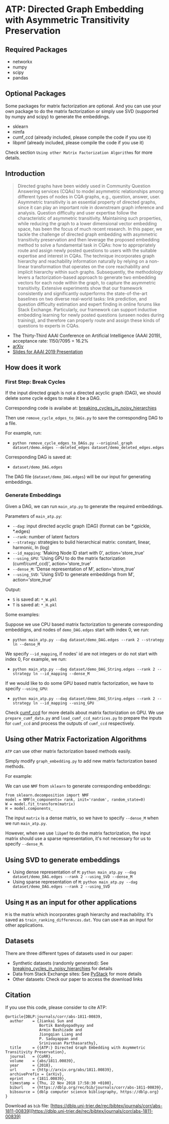 # ATP: Directed Graph Embedding with Asymmetric Transitivity Preservation

## Required Packages


* networkx 
* numpy
* scipy
* pandas

## Optional Packages

Some packages for matrix factorization are optional. And you can use your own package to do the matrix factorization or simply use SVD (supported by numpy and scipy) to generate the embeddings.

* sklearn
* nimfa
* cumf_ccd (already included, please compile the code if you use it)
* libpmf (already included, please compile the code if you use it)

Check section ```Using other Matrix Factorization Algorithms``` for more details.

## Introduction

> Directed graphs have been widely used in Community Question Answering services (CQAs) to model asymmetric relationships among different types of nodes in CQA graphs, e.g., question, answer, user. Asymmetric transitivity is an essential property of directed graphs, since it can play an important role in downstream graph inference and analysis. Question difficulty and user expertise follow the characteristic of asymmetric transitivity. Maintaining such properties, while reducing the graph to a lower dimensional vector embedding space, has been the focus of much recent research. In this paper, we tackle the challenge of directed graph embedding with asymmetric transitivity preservation and then leverage the proposed embedding method to solve a fundamental task in CQAs: how to appropriately route and assign newly posted questions to users with the suitable expertise and interest in CQAs. The technique incorporates graph hierarchy and reachability information naturally by relying on a non-linear transformation that operates on the core reachability and implicit hierarchy within such graphs. Subsequently, the methodology levers a factorization-based approach to generate two embedding vectors for each node within the graph, to capture the asymmetric transitivity. Extensive experiments show that our framework consistently and significantly outperforms the state-of-the-art baselines on two diverse real-world tasks: link prediction, and question difficulty estimation and expert finding in online forums like Stack Exchange. Particularly, our framework can support inductive embedding learning for newly posted questions (unseen nodes during training), and therefore can properly route and assign these kinds of questions to experts in CQAs.
* The Thirty-Third AAAI Conference on Artificial Intelligence (AAAI 2019), acceptance rate: 1150/7095 = 16.2%
* [arXiv](https://arxiv.org/abs/1811.00839)
* [Slides for AAAI 2019 Presentation](https://www.dropbox.com/s/jk6auc7bvuw1dvb/Slides_AAAI_2019_ATP.pdf?dl=0)


## How does it work 


### First Step: Break Cycles

If the input directed graph is not a directed acyclic graph (DAG), we should delete some cycle edges to make it be a DAG.

Corresponding code is availabe at: [breaking_cycles_in_noisy_hierarchies](https://github.com/zhenv5/breaking_cycles_in_noisy_hierarchies)

Then use ```remove_cycle_edges_to_DAGs.py``` to save the corresponding DAG to a file.

For example, run:

* ```python remove_cycle_edges_to_DAGs.py --original_graph dataset/demo.edges --deleted_edges dataset/demo_deleted_edges.edges```

Corresponding DAG is saved at:

* ```dataset/demo_DAG.edges```

The DAG file (```dataset/demo_DAG.edges```) will be our input for generating embeddings. 

### Generate Embeddings

Given a DAG, we can run ```main_atp.py``` to generate the required embeddings.

Parameters of ```main_atp.py```:

* ```--dag```: input directed acyclic graph (DAG) (format can be *.gpickle, *.edges)
* ```--rank```: number of latent factors
* ```--strategy```: strategies to bulid hierarchical matrix: constant, linear, harmonic, ln (log)	
* ```--id_mapping```: 'Making Node ID start with 0', action='store_true'
* ```--using_GPU```: 'Using GPU to do the matrix factorization (cumf/cumf_ccd)', action='store_true'
* ```--dense_M```: 'Dense representation of M', action='store_true'
* ```--using_SVD```: 'Using SVD to generate embeddings from M', action='store_true'

Output:

* ```S``` is saved at: ```*_W.pkl```
* ```T``` is saved at: ```*_H.pkl```

Some examples:

Suppose we use CPU based matrix factorization to generate corresponding embeddigns, and nodes of ```demo_DAG.edges``` start with index 0, we run:

* ```python main_atp.py --dag dataset/demo_DAG.edges --rank 2 --strategy ln --dense_M```

We specify ```--id_mapping```, if nodes' id are not integers or do not start with index 0, For example, we run:

* ```python main_atp.py --dag dataset/demo_DAG_String.edges --rank 2 --strategy ln --id_mapping --dense_M```

If we would like to do some GPU based matrix factorization, we have to specify ```--using_GPU```:

* ```python main_atp.py --dag dataset/demo_DAG_String.edges --rank 2 --strategy ln --id_mapping --using_GPU```

Check [cumf_ccd](https://github.com/zhenv5/atp/tree/master/cumf/cumf_ccd) for more details about matrix factorization on GPU. We use ```prepare_cumf_data.py``` and ```load_cumf_ccd_matrices.py``` to prepare the inputs for ```cumf_ccd``` and process the outputs of ```cumf_ccd``` respectively.

## Using other Matrix Factorization Algorithms

```ATP``` can use other matrix factorization based methods easily. 

Simply modify ```graph_embedding.py``` to add new matrix factorization based methods.

For example:

We can use ```NMF``` from ```sklearn``` to generate corresponding embeddings:

```
from sklearn.decomposition import NMF
model = NMF(n_components= rank, init='random', random_state=0)
W = model.fit_transform(matrix)
H = model.components_
```

The input ```matrix``` is a dense matrix, so we have to specify ```--dense_M``` when we run ```main_atp.py```.

However, when we use ```libpmf``` to do the matrix factorization, the input matrix should use a sparse representation, it's not necessary for us to specify ```--dense_M```.


## Using SVD to generate embeddings

* Using dense representation of ```M```: ```python main_atp.py --dag dataset/demo_DAG.edges --rank 2 --using_SVD --dense_M```
* Using sparse representation of ```M```: ```python main_atp.py --dag dataset/demo_DAG.edges --rank 2 --using_SVD```

## Using ```M``` as an input for other applications

```M``` is the matrix which incorporates graph hierarchy and reachability. It's saved as ```train_ranking_differences.dat```.
You can use ```M``` as an input for other applications. 



## Datasets

There are three different types of datasets used in our paper:

* Synthetic datasets (randomly generated): See [breaking_cycles_in_noisy_hierarchies](https://github.com/zhenv5/breaking_cycles_in_noisy_hierarchies) for details
* Data from Stack Exchange sites: See [PyStack](https://github.com/zhenv5/PyStack) for more details
* Other datasets: Check our paper to access the download links

## Citation

If you use this code, please consider to cite ATP:

```
@article{DBLP:journals/corr/abs-1811-00839,
  author    = {Jiankai Sun and
               Bortik Bandyopadhyay and
               Armin Bashizade and
               Jiongqian Liang and
               P. Sadayappan and
               Srinivasan Parthasarathy},
  title     = {{ATP:} Directed Graph Embedding with Asymmetric Transitivity Preservation},
  journal   = {CoRR},
  volume    = {abs/1811.00839},
  year      = {2018},
  url       = {http://arxiv.org/abs/1811.00839},
  archivePrefix = {arXiv},
  eprint    = {1811.00839},
  timestamp = {Thu, 22 Nov 2018 17:58:30 +0100},
  biburl    = {https://dblp.org/rec/bib/journals/corr/abs-1811-00839},
  bibsource = {dblp computer science bibliography, https://dblp.org}
}
```

Download as ```bib``` file: [https://dblp.uni-trier.de/rec/bibtex/journals/corr/abs-1811-00839](https://dblp.uni-trier.de/rec/bibtex/journals/corr/abs-1811-00839)


